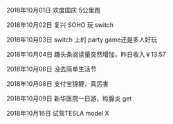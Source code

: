 2018年10月01日
欢度国庆 5公里跑

2018年10月02日
复兴 SOHO 玩 switch

2018年10月03日
switch 上的 party game还是多人好玩

2018年10月04日
趣头条阅读量突然增加，昨日收入￥13.57

2018年10月06日
没去简单生活节

2018年10月08日
支付宝锦鲤，真厉害

2018年10月09日
新华医院一日游，睑腺炎 get

2018年10月16日
试驾TESLA model X